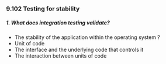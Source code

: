 ### 9.102 Testing for stability

##### 1. What does integration testing validate?

- The stability of the application within the operating system ?
- Unit of code
- The interface and the underlying code that controls it
- The interaction between units of code
